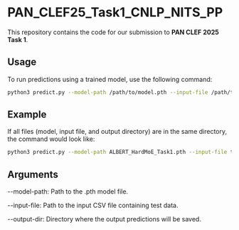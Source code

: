 # PAN_CLEF25_Task1_CNLP_NITS_PP

This repository contains the code for our submission to **PAN CLEF 2025 Task 1**.

## Usage

To run predictions using a trained model, use the following command:

```bash
python3 predict.py --model-path /path/to/model.pth --input-file /path/to/test.csv --output-dir /path/to/output/dir
```

## Example
If all files (model, input file, and output directory) are in the same directory, the command would look like:
```bash
python3 predict.py --model-path ALBERT_HardMoE_Task1.pth --input-file test.csv --output-dir output
```

## Arguments

--model-path: Path to the .pth model file.

--input-file: Path to the input CSV file containing test data.

--output-dir: Directory where the output predictions will be saved.
